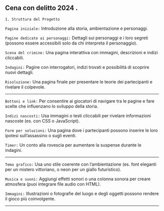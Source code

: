 ## Cena con delitto 2024 .

`1. Struttura del Progetto
`

`Pagina iniziale:` Introduzione alla storia, ambientazione e personaggi.

`Pagine dedicate ai personaggi:` Dettagli sui personaggi e i loro segreti (possono essere accessibili solo da chi interpreta il personaggio).

`Scena del crimine:` Una pagina interattiva con immagini, descrizioni e indizi cliccabili.

`Indagini:` Pagine con interrogatori, indizi trovati e possibilità di scoprire nuovi dettagli.

`Risoluzione:` Una pagina finale per presentare le teorie dei partecipanti e rivelare il colpevole.

---

`Bottoni e link:` Per consentire ai giocatori di navigare tra le pagine e fare scelte che influenzano lo sviluppo della storia.

`Indizi nascosti:` Usa immagini o testi cliccabili per rivelare informazioni nascoste (es. con CSS o JavaScript).

`Form per soluzioni:` Una pagina dove i partecipanti possono inserire le loro ipotesi sull’assassino o sugli eventi.

`Timer:` Un conto alla rovescia per aumentare la suspense durante le indagini.

---

`Tema grafico:` Usa uno stile coerente con l’ambientazione (es. font eleganti per un mistero vittoriano, o neon per un giallo futuristico).

`Musica e suoni:` Aggiungi effetti sonori o una colonna sonora per creare atmosfera (puoi integrare file audio con HTML).

`Immagini:` Illustrazioni o fotografie del luogo e degli oggetti possono rendere il gioco più coinvolgente.

---
